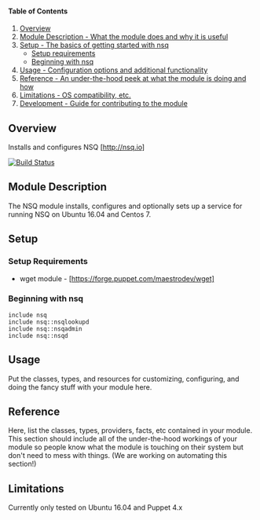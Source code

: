 #### Table of Contents

1. [Overview](#overview)
2. [Module Description - What the module does and why it is useful](#module-description)
3. [Setup - The basics of getting started with nsq](#setup)
    * [Setup requirements](#setup-requirements)
    * [Beginning with nsq](#beginning-with-nsq)
4. [Usage - Configuration options and additional functionality](#usage)
5. [Reference - An under-the-hood peek at what the module is doing and how](#reference)
5. [Limitations - OS compatibility, etc.](#limitations)
6. [Development - Guide for contributing to the module](#development)

## Overview

Installs and configures NSQ [http://nsq.io]

[![Build Status](https://travis-ci.org/shopspring/puppet-nsq.svg?branch=master)](https://travis-ci.org/shopspring/puppet-nsq)

## Module Description

The NSQ module installs, configures and optionally sets up a service for running NSQ on Ubuntu 16.04 and Centos 7.

## Setup


### Setup Requirements

* wget module - [https://forge.puppet.com/maestrodev/wget]


### Beginning with nsq
```puppet
include nsq
include nsq::nsqlookupd
include nsq::nsqadmin
include nsq::nsqd
```

## Usage

Put the classes, types, and resources for customizing, configuring, and doing the fancy stuff with your module here.

## Reference

Here, list the classes, types, providers, facts, etc contained in your module. This section should include all of the under-the-hood workings of your module so people know what the module is touching on their system but don't need to mess with things. (We are working on automating this section!)

## Limitations

Currently only tested on Ubuntu 16.04 and Puppet 4.x

